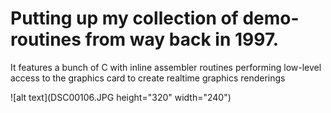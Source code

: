 # Putting up my collection of demo-routines from way back in 1997. 
It features a bunch of C with inline assembler routines performing low-level access to the graphics card to create realtime graphics renderings

![alt text](DSC00106.JPG height="320" width="240")
